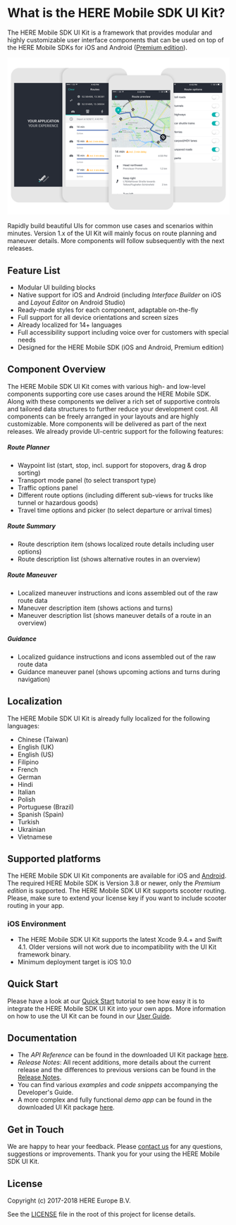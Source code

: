 # What is the HERE Mobile SDK UI Kit?
The HERE Mobile SDK UI Kit is a framework that provides modular and highly customizable user interface components that can be used on top of the HERE Mobile SDKs for iOS and Android ([Premium edition](https://developer.here.com/develop/mobile-sdks)).

![](Documentation/Guides/Images/UIKit_Intro.png)

Rapidly build beautiful UIs for common use cases and scenarios within minutes. Version 1.x of the UI Kit will mainly focus on route planning and maneuver details. More components will follow subsequently with the next releases.

## Feature List
- Modular UI building blocks
- Native support for iOS and Android (including _Interface Builder_ on iOS and _Layout Editor_ on Android Studio)
- Ready-made styles for each component, adaptable on-the-fly
- Full support for all device orientations and screen sizes
- Already localized for 14+ languages
- Full accessibility support including voice over for customers with special needs
- Designed for the HERE Mobile SDK (iOS and Android, Premium edition)

## Component Overview
The HERE Mobile SDK UI Kit comes with various high- and low-level components supporting core use cases around the HERE Mobile SDK. Along with these components we deliver a rich set of supportive controls and tailored data structures to further reduce your development cost. All components can be freely arranged in your layouts and are highly customizable. More components will be delivered as part of the next releases. We already provide UI-centric support for the following features:

##### Route Planner
- Waypoint list (start,  stop, incl. support for stopovers, drag & drop sorting)
- Transport mode panel (to select transport type)
- Traffic options panel
- Different route options (including different sub-views for trucks like tunnel or hazardous goods)
- Travel time options and picker (to select departure or arrival times)

##### Route Summary
- Route description item (shows localized route details including user options)
- Route description list (shows alternative routes in an overview)

##### Route Maneuver
- Localized maneuver instructions and icons assembled out of the raw route data
- Maneuver description item (shows actions and turns)
- Maneuver description list (shows maneuver details of a route in an overview)

##### Guidance
- Localized guidance instructions and icons assembled out of the raw route data
- Guidance maneuver panel (shows upcoming actions and turns during navigation)

## Localization
The HERE Mobile SDK UI Kit is already fully localized for the following languages:

- Chinese (Taiwan)
- English (UK)
- English (US)
- Filipino
- French
- German
- Hindi
- Italian
- Polish
- Portuguese (Brazil)
- Spanish (Spain)
- Turkish
- Ukrainian
- Vietnamese

## Supported platforms
The HERE Mobile SDK UI Kit components are available for iOS and [Android](https://github.com/heremaps/msdkui-android). The required HERE Mobile SDK is Version 3.8 or newer, only the _Premium edition_ is supported. The HERE Mobile SDK UI Kit supports scooter routing. Please, make sure to extend your license key if you want to include scooter routing in your app.

### iOS Environment
- The HERE Mobile SDK UI Kit supports the latest Xcode 9.4.+ and Swift 4.1. Older versions will not work due to incompatibility with the UI Kit framework binary.
- Minimum deployment target is iOS 10.0

## Quick Start
Please have a look at our [Quick Start](Documentation/Guides/QuickStart.md) tutorial to see how easy it is to integrate the HERE Mobile SDK UI Kit into your own apps. More information on how to use the UI Kit can be found in our [User Guide](Documentation/Guides/UserGuide.md).

## Documentation
- The _API Reference_ can be found in the downloaded UI Kit package [here](Documentation/API_Reference/index.html).
- _Release Notes_: All recent additions, more details about the current release and the differences to previous versions can be found in the [Release Notes](ReleaseNotes.md).
- You can find various _examples_ and _code snippets_ accompanying the Developer's Guide.
- A more complex and fully functional _demo app_ can be found in the downloaded UI Kit package [here](Demo/).

## Get in Touch
We are happy to hear your feedback. Please [contact us](https://developer.here.com/contact-us) for any questions, suggestions or improvements. Thank you for your using the HERE Mobile SDK UI Kit.

## License
Copyright (c) 2017-2018 HERE Europe B.V.

See the [LICENSE](LICENSE) file in the root of this project for license details.

